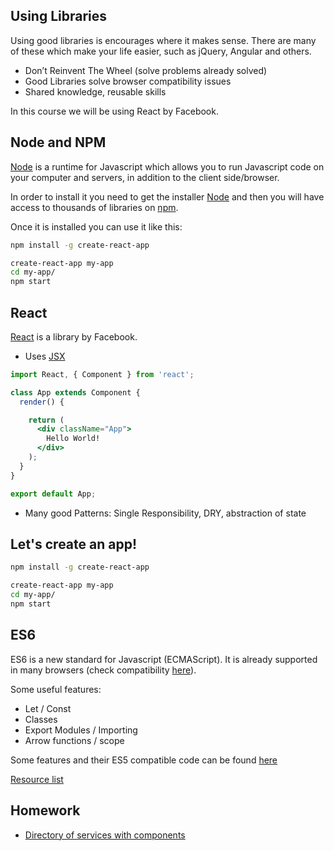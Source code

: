 Using Libraries
---
Using good libraries is encourages where it makes sense. There are many of these which make your life easier, such as jQuery, Angular and others.

- Don’t Reinvent The Wheel (solve problems already solved)
- Good Libraries solve browser compatibility issues
- Shared knowledge, reusable skills


In this course we will be using React by Facebook.


Node and NPM
---
[Node](https://nodejs.org/en/) is a runtime for Javascript which allows you to run Javascript code on your computer and servers, in addition to the client side/browser.


In order to install it you need to get the installer [Node](https://nodejs.org/en/) and then you will have access to thousands of libraries on [npm](https://www.npmjs.com/).


Once it is installed you can use it like this:
```sh
npm install -g create-react-app

create-react-app my-app
cd my-app/
npm start

```


React
---
[React](https://facebook.github.io/react/) is a library by Facebook.


- Uses [JSX](https://facebook.github.io/react/docs/introducing-jsx.html)
```jsx
import React, { Component } from 'react';

class App extends Component {
  render() {

    return (
      <div className="App">
        Hello World!
      </div>
    );
  }
}

export default App;

```

- Many good Patterns: Single Responsibility, DRY, abstraction of state



Let's create an app!
---

```sh
npm install -g create-react-app

create-react-app my-app
cd my-app/
npm start

```



ES6
---
ES6 is a new standard for Javascript (ECMAScript). It is already supported in many browsers (check compatibility [here](https://kangax.github.io/compat-table/es6/)).

Some useful features:

- Let / Const
- Classes
- Export Modules / Importing
- Arrow functions / scope

Some features and their ES5 compatible code can be found [here](http://es6-features.org/)

[Resource list](https://github.com/ericdouglas/ES6-Learning/blob/master/README.md)


Homework
---
- [Directory of services with components](HOMEWORK.md)
